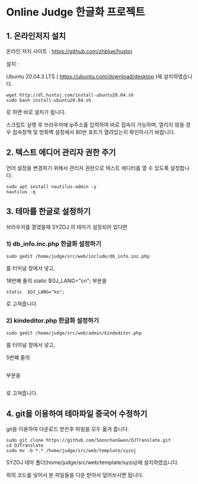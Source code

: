 # Online Judge 한글화 프로젝트

## 1. 온라인저지 설치

온라인 저지 사이트 : https://github.com/zhblue/hustoj

설치 :

Ubuntu 20.04.3 LTS ( https://ubuntu.com/download/desktop )에 설치하였습니다.

<pre><code>wget http://dl.hustoj.com/install-ubuntu20.04.sh
sudo bash install-ubuntu20.04.sh</code></pre>

로 하면 바로 설치가 됩니다. 

스크립트 실행 후 브라우저에 ip주소를 입력하여 바로 접속이 가능하며, 열리지 않을 경우 접속정책 및 방화벽 설정에서 80번 포트가 열려있는지 확인하시기 바랍니다.

## 2. 텍스트 에디어 관리자 권한 주기

언어 설정을 변경하기 위해서 관리자 권한으로 텍스트 에디터를 열 수 있도록 설정합니다. 

<pre><code>sudo apt install nautilus-admin -y
nautilus -q</code></pre>

## 3. 테마를 한글로 설정하기

브라우저를 열였을때 SYZOJ 의 테마가 설정되어 있다면

### 1) db_info.inc.php 한글화 설정하기

<pre><code>sudo gedit /home/judge/src/web/include/db_info.inc.php</code></pre>
를 터미널 창에서 넣고,

18번째 줄의 static  $OJ_LANG="cn";
부분을
<pre><code>static  $OJ_LANG="ko";</code></pre>
로 고쳐줍니다. 

### 2) kindeditor.php 한글화 설정하기

<pre><code>sudo gedit /home/judge/src/web/admin/kindeditor.php</code></pre>
를 터미널 창에서 넣고,

5번째 줄의 
<pre><code><script charset="utf-8" src="../kindeditor/lang/zh_CN.js"></script></code></pre>
부분을
<pre><code><script charset="utf-8" src="../kindeditor/lang/ko.js"></script></code></pre>
로 고쳐줍니다.

## 4. git을 이용하여 테마파일 중국어 수정하기

git을 이용하여 다운로드 받은후 파일을 모두 옮겨 줍니다. 
<pre><code>sudo git clone https://github.com/SoonchanGwon/OJTranslate.git
cd OJTranslate
sudo mv -b *.* /home/judge/src/web/template/syzoj</code></pre>

SYZOJ 테마 폴더(home/judge/src/web/template/syzoj)에 설치하였습니다. 

위의 코드를 넣어서 본 파일들을 다운 받아서 덮어쓰시면 됩니다. 
